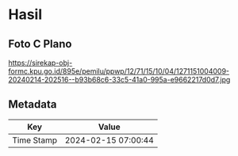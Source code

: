 # Hasil

## Foto C Plano

https://sirekap-obj-formc.kpu.go.id/895e/pemilu/ppwp/12/71/15/10/04/1271151004009-20240214-202516--b93b68c6-33c5-41a0-995a-e9662217d0d7.jpg


## Metadata

| Key        | Value               |
| ---------- | ------------------- |
| Time Stamp | 2024-02-15 07:00:44 |



